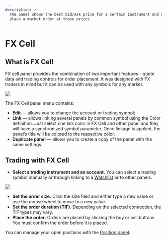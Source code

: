 ```yaml
---
description: >-
  The panel shows the best bid/ask price for a certain instrument and allows to
  place a market order at these prices
---
```


# FX Cell

## What is FX Cell

FX cell panel provides the combination of two important features - quote data and trading controls for order placement. It was designed with FX traders in mind but it can be used with any symbols for any market.

![ ](../.gitbook/assets/fx-cell-general-view.png)

The FX Cell panel menu contains:

* **Edit**  — allows you to change the account or trading symbol;
* **Link**  —  allows linking several panels by common symbol using the Color definition. Just select one link color in FX Cell and other panel and they will have a synchronized symbol parameter. Once linkage is applied, the panel’s title will be colored to the respective color.
* **Duplicate panel** — allows you to create a copy of the panel with the same settings.

## Trading with FX Cell

* **Select a trading instrument and an account.** You can select a trading symbol manually or through linking to a [Watchlist](https://help.optimusflow.qtower.app/analytics-panels/watchlist) or to other panels.

![](../.gitbook/assets/fx-cell-select-the-symbol.png)

* **Set the order size.** Click the size field and either type a new value or use the mouse wheel to move to a new value.
* **Set the order duration \(TIF\).** Depending on the selected connection, the TIF types may vary.
* **Place the order**. Orders are placed by clicking the buy or sell buttons. You must confirm the order before it is placed.

You can manage your open positions with the [Position panel](https://help.optimusflow.qtower.app/portfolio-panels/positions).

